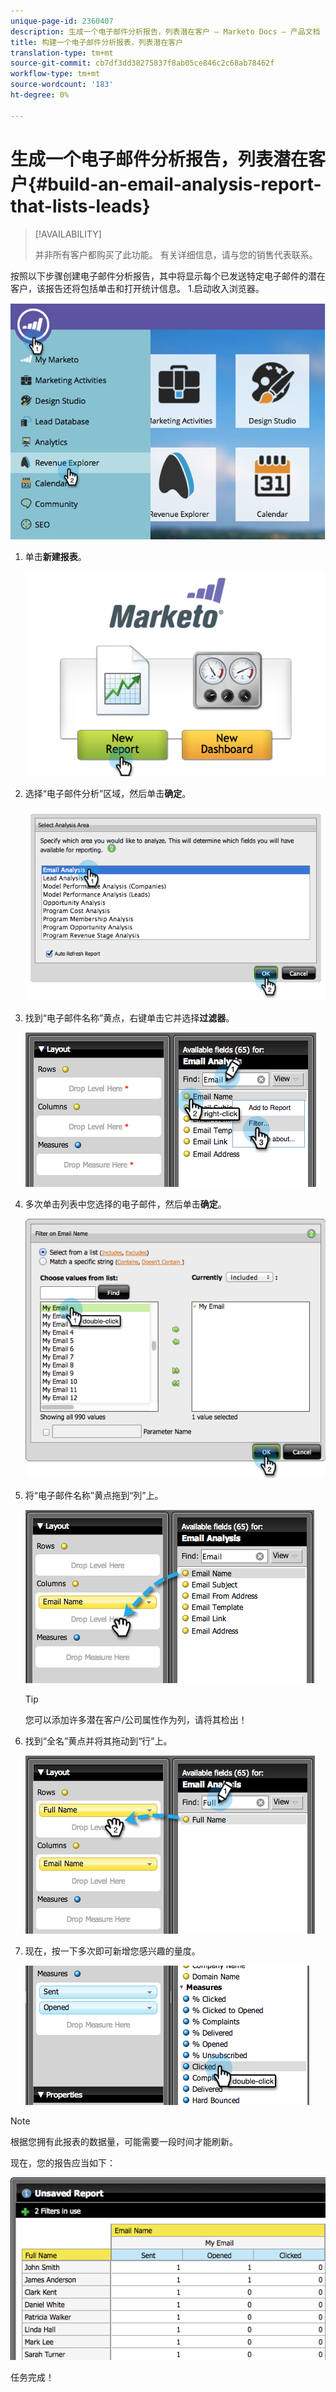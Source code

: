 ```yaml
---
unique-page-id: 2360407
description: 生成一个电子邮件分析报告，列表潜在客户 — Marketo Docs — 产品文档
title: 构建一个电子邮件分析报表，列表潜在客户
translation-type: tm+mt
source-git-commit: cb7df3dd38275837f8ab05ce846c2c68ab78462f
workflow-type: tm+mt
source-wordcount: '183'
ht-degree: 0%

---
```



# 生成一个电子邮件分析报告，列表潜在客户{#build-an-email-analysis-report-that-lists-leads}

>[!AVAILABILITY]
>
>并非所有客户都购买了此功能。 有关详细信息，请与您的销售代表联系。

按照以下步骤创建电子邮件分析报告，其中将显示每个已发送特定电子邮件的潜在客户，该报告还将包括单击和打开统计信息。 1.启动收入浏览器。

![](assets/image2014-9-17-19-3a12-3a54.png)

1. 单击&#x200B;**新建报表**。

   ![](assets/image2014-9-17-19-3a13-3a1.png)

1. 选择“电子邮件分析”区域，然后单击&#x200B;**确定**。

   ![](assets/image2014-9-17-19-3a14-3a0.png)

1. 找到“电子邮件名称”黄点，右键单击它并选择&#x200B;**过滤器**。

   ![](assets/image2014-9-17-19-3a14-3a6.png)

1. 多次单击列表中您选择的电子邮件，然后单击&#x200B;**确定**。

   ![](assets/image2014-9-17-19-3a14-3a11.png)

1. 将“电子邮件名称”黄点拖到“列”上。

   ![](assets/image2014-9-17-19-3a15-3a0.png)

   >[!TIP]
   >
   >您可以添加许多潜在客户/公司属性作为列，请将其检出！

1. 找到“全名”黄点并将其拖动到“行”上。

   ![](assets/image2014-9-17-19-3a15-3a32.png)

1. 现在，按一下多次即可新增您感兴趣的量度。

   ![](assets/image2014-9-17-19-3a15-3a47.png)

>[!NOTE]
>
>根据您拥有此报表的数据量，可能需要一段时间才能刷新。

现在，您的报告应当如下：

![](assets/image2014-9-17-19-3a16-3a39.png)

任务完成！
